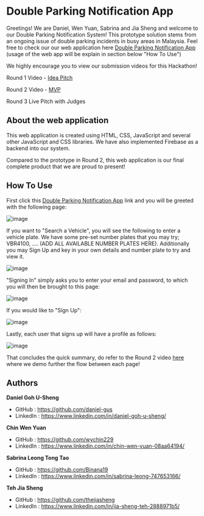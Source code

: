 # Double Parking Notification App
Greetings! We are Daniel, Wen Yuan, Sabrina and Jia Sheng and welcome to our Double Parking Notification System! This prototype solution stems from an ongoing issue of double parking incidents in busy areas in Malaysia. Feel free to check our our web application here [Double Parking Notification App](https://wychin229.github.io/double_park_sys/) (usage of the web app will be explain in section below "How To Use")

We highly encourage you to view our submission videos for this Hackathon!

Round 1 Video - [Idea Pitch](https://youtu.be/RfE3DayPM4U)

Round 2 Video - [MVP](https://youtu.be/7qYWFXDlBHQ)

Round 3 Live Pitch with Judges

## About the web application
This web application is created using HTML, CSS, JavaScript and several other JavaScript and CSS libraries. We have also implemented Firebase as a backend into our system. 

Compared to the prototype in Round 2, this web application is our final complete product that we are proud to present!

## How To Use
First click this [Double Parking Notification App](https://wychin229.github.io/double_park_sys/) link and you will be greeted with the following page:

![image](https://user-images.githubusercontent.com/69201759/145360344-dc2ec739-4010-47a5-a2ad-3bb449440325.png)

If you want to "Search a Vehicle", you will see the following to enter a vehicle plate. We have some pre-set number plates that you may try; VBR4100, .... (ADD ALL AVAILABLE NUMBER PLATES HERE). Additionally you may Sign Up and key in your own details and number plate to try and view it.

![image](https://user-images.githubusercontent.com/69201759/145360609-4f47f672-c0ff-4f11-abfc-3403e1365c90.png)

"Signing In" simply asks you to enter your email and password, to which you will then be brought to this page:

![image](https://user-images.githubusercontent.com/69201759/145360463-db0bff43-fa48-4e2c-9c7f-91992c04277d.png)

If you would like to "Sign Up":

![image](https://user-images.githubusercontent.com/69201759/145360672-db6fa633-6089-49ad-aab3-94d930453d8b.png)

Lastly, each user that signs up will have a profile as follows:

![image](https://user-images.githubusercontent.com/69201759/145360722-fe7d7cbd-77cd-47f0-a9ba-025873d0e0b0.png)

That concludes the quick summary, do refer to the Round 2 video [here](https://youtu.be/7qYWFXDlBHQ) where we demo further the flow between each page!


## Authors
**Daniel Goh U-Sheng**     
- GitHub    : https://github.com/daniel-gus
- LinkedIn  : https://www.linkedin.com/in/daniel-goh-u-sheng/

**Chin Wen Yuan**
- GitHub    : https://github.com/wychin229
- LinkedIn  : https://www.linkedin.com/in/chin-wen-yuan-08aa64194/

**Sabrina Leong Tong Tao**
- GitHub    : https://github.com/Binana19
- LinkedIn  : https://www.linkedin.com/in/sabrina-leong-747653166/

**Teh Jia Sheng**
- GitHub    : https://github.com/thejiasheng
- LinkedIn  : https://www.linkedin.com/in/jia-sheng-teh-2888971b5/
